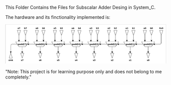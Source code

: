 This Folder Contains the Files for Subscalar Adder Desing in System_C.

The hardware and its finctionality implemented is:


![](Subscalar_Adder.PNG)

"Note: This project is for learning purpose only and does not belong to me completely."

